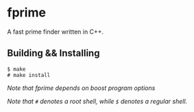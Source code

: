 # fprime
A fast prime finder written in C++.

## Building && Installing
```
$ make
# make install
```
*Note that fprime depends on boost program options*

*Note that `#` denotes a root shell, while `$` denotes a regular shell.*
